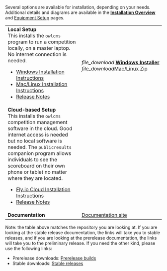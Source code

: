 Several options are available for installation, depending on your needs. Additional details and diagrams are available in the [**Installation Overview**](InstallationOverview) and [Equipment Setup](EquipmentSetup) pages. 

|                                                              |                                                              |
| ------------------------------------------------------------ | ------------------------------------------------------------ |
| **Local Setup** <br />This installs the `owlcms` program to run a competition locally, on a master laptop.  No internet connection is needed.<ul><li>[Windows Installation Instructions](https://${env.REPO_OWNER}.github.io/${env.O_REPO_NAME}/#/LocalWindowsSetup)<li>[Mac/Linux Installation Instructions](https://${env.REPO_OWNER}.github.io/${env.O_REPO_NAME}/#/LocalLinuxMacSetup)<li><nobr>[Release Notes](https://github.com/${env.REPO_OWNER}/${env.O_REPO_NAME}/releases/tag/44.0.0-beta05)</nobr></ul> | <nobr><i class="material-icons" style="transform: translatey(0.30em)">file_download</i>  **[Windows Installer](https://github.com/${env.REPO_OWNER}/${env.O_REPO_NAME}/releases/download/44.0.0-beta05/owlcms_setup_44.0.0-beta05.exe)**</nobr><br/><i class="material-icons" style="transform: translatey(0.30em)">file_download</i>[Mac/Linux Zip](https://github.com/${env.REPO_OWNER}/${env.O_REPO_NAME}/releases/download/44.0.0-beta05/owlcms_44.0.0-beta05.zip) |
| **Cloud-based Setup**<br />This installs the `owlcms` competition management software in the cloud. Good internet access is needed but no local software is needed. The `publicresults` companion program allows individuals to see the scoreboard on their own phone or tablet no matter where they are located.<ul><li>[Fly.io Cloud Installation Instructions](https://${env.REPO_OWNER}.github.io/${env.O_REPO_NAME}/#/Fly)</li><li><nobr>[Release Notes](https://github.com/${env.REPO_OWNER}/${env.O_REPO_NAME}/releases/tag/44.0.0-beta05)</nobr></li></ul> |                                                              |
| **Documentation**                                            | [Documentation site](https://${env.REPO_OWNER}.github.io/${env.O_REPO_NAME}/#/index) |

Note: the table above matches the repository you are looking at.  If you are looking at the stable release documentation, the links will take you to stable releases, and if you are looking at the prerelease documentation, the links will take you to the preliminary release.  If you need the other kind, please use the following links:

- Prerelease downloads: [ Prerelease builds](https://github.com/owlcms/owlcms4-prerelease) 
- Stable downloads: [Stable releases](https://github.com/owlcms/owlcms4)
